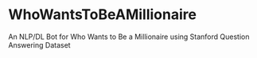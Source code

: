 # WhoWantsToBeAMillionaire
An NLP/DL Bot for Who Wants to Be a Millionaire using Stanford Question Answering Dataset
